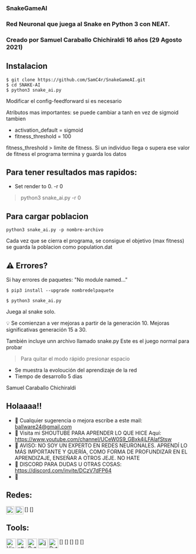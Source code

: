 
### SnakeGameAI

### Red Neuronal que juega al Snake en Python 3 con NEAT. 
### Creado por Samuel Caraballo Chichiraldi 16 años (29 Agosto 2021)

Instalacion
------------

```
$ git clone https://github.com/SamC4r/SnakeGameAI.git
$ cd SNAKE-AI
$ python3 snake_ai.py
```

Modificar el config-feedforward si es necesario

Atributos mas importantes:
se puede cambiar a tanh en vez de sigmoid tambien
- activation_default = sigmoid 
- fitness_threshold     = 100          

fitness_threshold > limite de fitness. Si un individuo llega o supera ese valor de fitness el programa termina y guarda los datos

Para tener resultados mas rapidos:
------------
- Set render to 0. -r 0

> python3 snake_ai.py -r 0


Para cargar poblacion
------------

```python3 snake_ai.py -p nombre-archivo```

Cada vez que se cierra el programa, se consigue el objetivo (max fitness) se guarda la poblacion como population.dat


⚠️ Errores?
------------

Si hay errores de paquetes: "No module named..."

```
$ pip3 install --upgrade nombredelpaquete

$ python3 snake_ai.py
```


Juega al snake solo.

💡 Se comienzan a ver mejoras a partir de la generación 10.
Mejoras significativas generación 15 a 30. 


También incluye unn archivo llamado snake.py Este es el juego normal para probar

> Para quitar el modo rápido presionar espacio

- Se muestra la evoloución del aprendizaje de la red
- Tiempo de desarrollo 5 dias

Samuel Caraballo Chichiraldi 




## Holaaaa!!

- 🔭 Cualquier sugerencia o mejora escribe a este mail: ballware24@gmail.com
- 🌱 Visita mi SHOUTUBE PARA APRENDER LO QUE HICE Aquí: https://www.youtube.com/channel/UCeW0S9_GBxk4jLFAlafStsw
- 👯 AVISO: NO SOY UN EXPERTO EN REDES NEURONALES. APRENDÍ LO MÁS IMPORTANTE Y QUERÍA, COMO FORMA DE PROFUNDIZAR EN EL APRENDIZAJE, ENSEÑAR A OTROS JEJE. NO HATE 
- 🥅 DISCORD PARA DUDAS U OTRAS COSAS: https://discord.com/invite/DCzV7dFP64
- 🏀 

## Redes:

[<img align="left" alt="codeSTACKr.com" width="22px" src="https://raw.githubusercontent.com/iconic/open-iconic/master/svg/globe.svg" />]
[<img align="left" alt="codeSTACKr | YouTube" width="22px" src="https://cdn.jsdelivr.net/npm/simple-icons@v3/icons/youtube.svg" />]


[youtube]: https://www.youtube.com/channel/UCeW0S9_GBxk4jLFAlafStsw
[discord]: https://discord.com/invite/DCzV7dFP64



## Tools:

[<img align="left" alt="Visual Studio Code" width="26px" src="https://raw.githubusercontent.com/github/explore/80688e429a7d4ef2fca1e82350fe8e3517d3494d/topics/visual-studio-code/visual-studio-code.png" />]
[<img align="left" alt="c#" width="26px" src="https://seeklogo.com/images/C/c-sharp-c-logo-02F17714BA-seeklogo.com.png" />]
[<img align="left" alt="Python" width="26px" src="https://upload.wikimedia.org/wikipedia/commons/thumb/c/c3/Python-logo-notext.svg/768px-Python-logo-notext.svg.png" />]
[<img align="left" alt="java" width="26px" src="https://cdn.worldvectorlogo.com/logos/java.svg" />]
[<img align="left" alt="Python" width="26px" src="https://i.pinimg.com/originals/f2/43/4c/f2434c3a2df5758d16d5d7cf5ed8d130.jpg" />]







